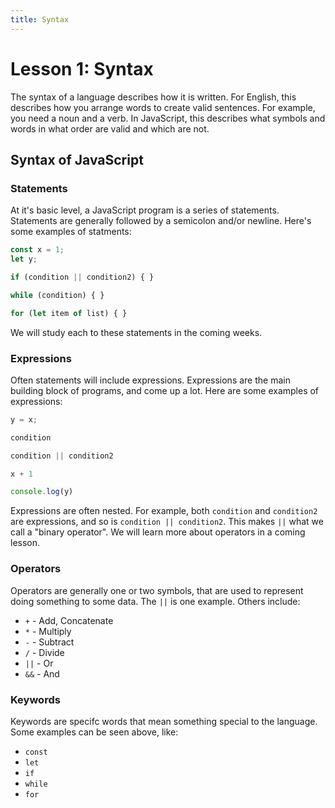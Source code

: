 ```yaml
---
title: Syntax
---
```


# Lesson 1: Syntax

The syntax of a language describes how it is written. For English, this describes how you arrange words to create valid sentences. For example, you need a noun and a verb. In JavaScript, this describes what symbols and words in what order are valid and which are not.

## Syntax of JavaScript

### Statements

At it's basic level, a JavaScript program is a series of statements. Statements are generally followed by a semicolon and/or newline. Here's some examples of statments:

```js
const x = 1;
let y;

if (condition || condition2) { }

while (condition) { }

for (let item of list) { }
```

We will study each to these statements in the coming weeks.

### Expressions

Often statements will include expressions. Expressions are the main building block of programs, and come up a lot. Here are some examples of expressions:

```js
y = x;

condition

condition || condition2

x + 1

console.log(y)
```

Expressions are often nested. For example, both `condition` and `condition2` are expressions, and so is `condition || condition2`. This makes `||` what we call a "binary operator". We will learn more about operators in a coming lesson.

### Operators

Operators are generally one or two symbols, that are used to represent doing something to some data. The `||` is one example. Others include:

* `+` - Add, Concatenate
* `*` - Multiply
* `-` - Subtract
* `/` - Divide
* `||` - Or
* `&&` - And

### Keywords

Keywords are specifc words that mean something special to the language. Some examples can be seen above, like:

* `const`
* `let`
* `if`
* `while`
* `for`
